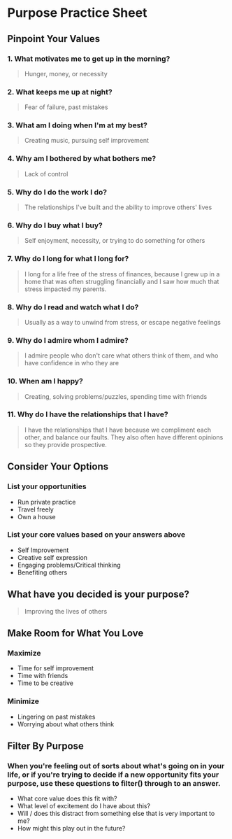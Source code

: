 # Purpose Practice Sheet  

## Pinpoint Your Values  

### 1. What motivates me to get up in the morning? 
> Hunger, money, or necessity
### 2. What keeps me up at night?  
> Fear of failure, past mistakes
### 3. What am I doing when I'm at my best?  
> Creating music, pursuing self improvement
### 4. Why am I bothered by what bothers me?  
> Lack of control
### 5. Why do I do the work I do?  
> The relationships I've built and the ability to improve others' lives
### 6. Why do I buy what I buy?  
> Self enjoyment, necessity, or trying to do something for others
### 7. Why do I long for what I long for?  
> I long for a life free of the stress of finances, because I grew up in a home that was often struggling financially and I saw how much that stress impacted my parents.
### 8. Why do I read and watch what I do?  
> Usually as a way to unwind from stress, or escape negative feelings
### 9. Why do I admire whom I admire?  
> I admire people who don't care what others think of them, and who have confidence in who they are
### 10. When am I happy?  
> Creating, solving problems/puzzles, spending time with friends
### 11. Why do I have the relationships that I have?  
> I have the relationships that I have because we compliment each other, and balance our faults. They also often have different opinions so they provide prospective.
  
## Consider Your Options  

### List your opportunities  
- Run private practice
- Travel freely
- Own a house
  
### List your core values based on your answers above  
- Self Improvement
- Creative self expression
- Engaging problems/Critical thinking
- Benefiting others

## What have you decided is your purpose?  
> Improving the lives of others
  
## Make Room for What You Love  
  
### Maximize  
- Time for self improvement
- Time with friends
- Time to be creative  

### Minimize  
- Lingering on past mistakes
- Worrying about what others think

## Filter By Purpose  
  
### When you're feeling out of sorts about what's going on in your life, or if you're trying to decide if a new opportunity fits your purpose, use these questions to filter() through to an answer.
- What core value does this fit with? 
- What level of excitement do I have about this? 
- Will / does this distract from something else that is very important to me? 
- How might this play out in the future?